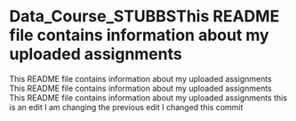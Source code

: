 # Data_Course_STUBBSThis README file contains information about my uploaded assignments
This README file contains information about my uploaded assignments
This README file contains information about my uploaded assignments
This README file contains information about my uploaded assignments
this is an edit 
I am changing the previous edit
I changed this commit 
